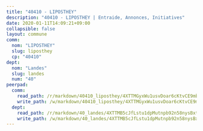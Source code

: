 ```yaml
---
title: "40410 - LIPOSTHEY"
description: "40410 - LIPOSTHEY | Entraide, Annonces, Initiatives"
date: 2020-01-11T14:09:21+09:00
collapsible: false
layout: commune
comm:
  nom: "LIPOSTHEY"
  slug: liposthey
  cp: "40410"
dept:
  nom: "Landes"
  slug: landes
  num: "40"
peerpad:
  comm:
    read_path: /r/markdown/40410_liposthey/4XTTMGyxWu1usvDoar6cKtvCE9mb4LPphuuLTU4JFRgnWiV9s
    write_path: /w/markdown/40410_liposthey/4XTTMGyxWu1usvDoar6cKtvCE9mb4LPphuuLTU4JFRgnWiV9s-K3TgUTb7czyKhnSqUgBaGkyonSt9UNgnumnVEDYxWaBNU9NwwEwXVuZrxcmnXVcpczyUvALoDARazdsVj8iJe8pbDP6rCBixKHds8JvhbCfymVRMmfi8VDNtoPEwq4fHVxvunQam
  dept:
    read_path: /r/markdown/40_landes/4XTTMB5cJfLstu1dpMutnpb92n58nysBxt2LvNHp8iFa2he7h
    write_path: /w/markdown/40_landes/4XTTMB5cJfLstu1dpMutnpb92n58nysBxt2LvNHp8iFa2he7h-K3TgUvrqNj5GqBsxRXbDQxXTucun7uHSVZWT5C8CgQNaESTTE4cfR63JCubPGiKkKruc9dwpRJsb8aWPbJoGCdC5JVr33cPSqpb1rkjpoPrBPEdrj3zMya2yHWSYgr5GG1nyDstK
---
```


